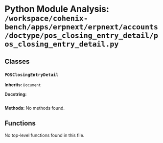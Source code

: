 # Python Module Analysis: `/workspace/cohenix-bench/apps/erpnext/erpnext/accounts/doctype/pos_closing_entry_detail/pos_closing_entry_detail.py`

## Classes

### `POSClosingEntryDetail`
**Inherits:** `Document`


**Docstring:**
```

```

**Methods:**
No methods found.




## Functions

No top-level functions found in this file.
